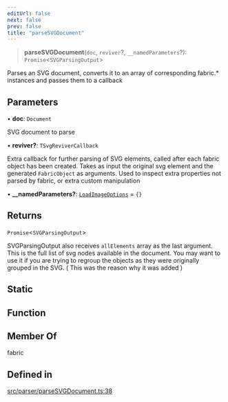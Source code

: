 ```yaml
---
editUrl: false
next: false
prev: false
title: "parseSVGDocument"
---
```


> **parseSVGDocument**(`doc`, `reviver`?, `__namedParameters`?): `Promise`\<`SVGParsingOutput`\>

Parses an SVG document, converts it to an array of corresponding fabric.* instances and passes them to a callback

## Parameters

• **doc**: `Document`

SVG document to parse

• **reviver?**: `TSvgReviverCallback`

Extra callback for further parsing of SVG elements, called after each fabric object has been created.
Takes as input the original svg element and the generated `FabricObject` as arguments. Used to inspect extra properties not parsed by fabric,
or extra custom manipulation

• **\_\_namedParameters?**: [`LoadImageOptions`](/api/namespaces/util/type-aliases/loadimageoptions/) = `{}`

## Returns

`Promise`\<`SVGParsingOutput`\>

SVGParsingOutput also receives `allElements` array as the last argument. This is the full list of svg nodes available in the document.
You may want to use it if you are trying to regroup the objects as they were originally grouped in the SVG. ( This was the reason why it was added )

## Static

## Function

## Member Of

fabric

## Defined in

[src/parser/parseSVGDocument.ts:38](https://github.com/fabricjs/fabric.js/blob/c093e29e73123dafcfa091ff4d5e04e690bb796e/src/parser/parseSVGDocument.ts#L38)
